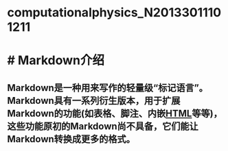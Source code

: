 # computationalphysics_N20133011101211
# #                              Markdown介绍
##  Markdown是一种用来写作的轻量级“标记语言”。Markdown具有一系列衍生版本，用于扩展Markdown的功能(如表格、脚注、内嵌[HTML](http://baike.so.com/doc/5869876-6082735.html)等等)，这些功能原初的Markdown尚不具备，它们能让Markdown转换成更多的格式。




